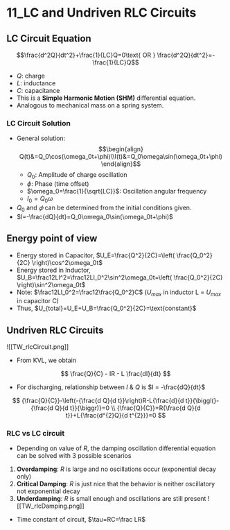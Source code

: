 # 11_LC and Undriven RLC Circuits

## LC Circuit Equation

$$\frac{d^2Q}{dt^2}+\frac{1}{LC}Q=0\text{ OR } \frac{d^2Q}{dt^2}=-\frac{1}{LC}Q$$

- $Q$: charge
- $L$: inductance
- $C$: capacitance
- This is a **Simple Harmonic Motion (SHM)** differential equation.
- Analogous to mechanical mass on a spring system.

### LC Circuit Solution

- General solution:
$$\begin{align}
Q(t)&=Q_0\cos(\omega_0t+\phi)\\I(t)&=Q_0\omega\sin(\omega_0t+\phi)
\end{align}$$
    - $Q_0$: Amplitude of charge oscillation
    - $\phi$: Phase (time offset)
    - $\omega_0=\frac{1}{\sqrt{LC}}$: Oscillation angular frequency
    - $I_0=Q_0\omega$
- $Q_0$ and $𝜙$ can be determined from the initial conditions given.
- $I=-\frac{dQ}{dt}=Q_0\omega_0\sin(\omega_0t+\phi)$

## Energy point of view

- Energy stored in Capacitor, $U_E=\frac{Q^2}{2C}=\left( \frac{Q_0^2}{2C} \right)\cos^2\omega_0t$
- Energy stored in Inductor, $U_B=\frac12LI^2=\frac12LI_0^2\sin^2\omega_0t=\left( \frac{Q_0^2}{2C} \right)\sin^2\omega_0t$
- Note: $\frac12LI_0^2=\frac12\frac{Q_0^2}C$ ($U_{max}$ in inductor L = $U_{max}$ in capacitor C)
- Thus, $U_{total}=U_E+U_B=\frac{Q_0^2}{2C}=\text{constant}$

## Undriven RLC Circuits

![[TW_rlcCircuit.png]]

- From KVL, we obtain

$$
\frac{Q}{C} - IR - L \frac{dI}{dt}
$$

- For discharging, relationship between $I$ & $Q$ is $I = -\frac{dQ}{dt}$

$$
{\frac{Q}{C}}-\left(-{\frac{d Q}{d t}}\right)R-L{\frac{d}{d t}}{\biggl(}-{\frac{d Q}{d t}}{\biggr)}=0 \\
{\frac{Q}{C}}+R{\frac{d Q}{d t}}+L{\frac{d^{2}Q}{d t^{2}}}=0
$$

### RLC vs LC circuit

- Depending on value of $R$, the damping oscillation differential equation can be solved with 3 possible scenarios

1. **Overdamping**: $R$ is large and no oscillations occur (exponential decay only)
2. **Critical Damping**: $R$ is just nice that the behavior is neither oscillatory not exponential decay
3. **Underdamping**: $R$ is small enough and oscillations are still present
![[TW_rlcDamping.png]]
- Time constant of circuit, $\tau=RC=\frac LR$
